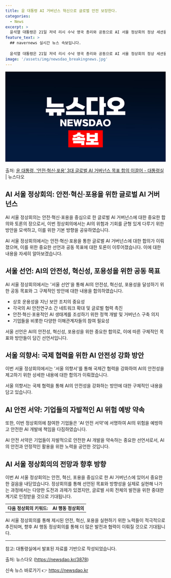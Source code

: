 ```yaml
---
title: 윤 대통령 AI 거버넌스 혁신으로 글로벌 안전 보장한다.
categories:
  - News
excerpt: >
  윤석열 대통령은 21일 저녁 리시 수낙 영국 총리와 공동으로 AI 서울 정상회의 정상 세션을 주재하고 안전혁…
feature_text: >
  ## navernews 실시간 뉴스 속보입니다.

  윤석열 대통령은 21일 저녁 리시 수낙 영국 총리와 공동으로 AI 서울 정상회의 정상 세션을 주재하고 안전혁…
image: '/assets/img/newsdao_breakingnews.jpg'
---
```


![뉴스다오 속보](/assets/img/newsdao_breakingnews.jpg)

<p>출처: <a href="https://newsdao.kr/3878" rel="dofollow">윤 대통령, ‘안전·혁신·포용’ 3대 글로벌 AI 거버넌스 목표 합의 이끌어 - 대통령실</a> | 뉴스다오</p>

<h2 data-ke-size="size26">AI 서울 정상회의: 안전·혁신·포용을 위한 글로벌 AI 거버넌스</h2>
AI 서울 정상회의는 안전·혁신·포용을 중심으로 한 글로벌 AI 거버넌스에 대한 중요한 합의와 토론의 장으로서, 이번 정상회의에서는 AI의 위험과 기회를 균형 있게 다루기 위한 방안을 모색하고, 이를 위한 기본 방향을 공유하였습니다.

<p data-ke-size="size16">AI 서울 정상회의에서는 안전·혁신·포용을 통한 글로벌 AI 거버넌스에 대한 합의가 이뤄졌으며, 이를 위한 중요한 선언과 공동 목표에 대한 토론이 이루어졌습니다. 이에 대한 내용을 자세히 알아보겠습니다.</p>

<h2 data-ke-size="size24">서울 선언: AI의 안전성, 혁신성, 포용성을 위한 공동 목표</h2>
AI 서울 정상회의에서는 '서울 선언'을 통해 AI의 안전성, 혁신성, 포용성을 달성하기 위한 공동 목표와 그 구체적인 방안에 대한 내용을 합의하였습니다.

<ul>
  <li>상호 운용성을 지닌 보안 조치의 중요성</li>
  <li>각국의 AI 안전연구소 간 네트워크 확대 및 글로벌 협력 촉진</li>
  <li>안전·혁신·포용적인 AI 생태계를 조성하기 위한 정책 개발 및 거버넌스 구축 의지</li>
  <li>기업들을 비롯한 다양한 이해관계자들의 참여 필요성</li>
</ul>

<p data-ke-size="size16">서울 선언은 AI의 안전성, 혁신성, 포용성을 위한 중요한 합의로, 이에 따른 구체적인 목표와 방안들이 담긴 선언서입니다.</p>

<h2 data-ke-size="size24">서울 의향서: 국제 협력을 위한 AI 안전성 강화 방안</h2>
이번 서울 정상회의에서는 '서울 의향서'를 통해 국제간 협력을 강화하여 AI의 안전성을 제고하기 위한 상세한 내용에 대한 합의가 이뤄졌습니다.

<p data-ke-size="size16">서울 의향서는 국제 협력을 통해 AI의 안전성을 강화하는 방안에 대한 구체적인 내용을 담고 있습니다.</p>

<h2 data-ke-size="size24">AI 안전 서약: 기업들의 자발적인 AI 위험 예방 약속</h2>
또한, 이번 정상회의에 참여한 기업들은 'AI 안전 서약'에 서명하여 AI의 위험을 예방하고 안전한 AI 개발에 책임을 다짐하였습니다.

<p data-ke-size="size16">AI 안전 서약은 기업들이 자발적으로 안전한 AI 개발을 약속하는 중요한 선언서로서, AI의 안전과 안정적인 활용을 위한 노력을 공언한 것입니다.</p>

<h2 data-ke-size="size24">AI 서울 정상회의의 전망과 향후 방향</h2>
이번 AI 서울 정상회의는 안전, 혁신, 포용을 중심으로 한 AI 거버넌스에 있어서 중요한 한 걸음을 내딛었습니다. 정상회의를 통해 선언된 목표와 방향성을 실제로 실현해 나가는 과정에서는 다양한 도전과 과제가 있겠지만, 글로벌 사회 전체의 발전을 위한 중대한 계기로 인정받을 것으로 기대됩니다.

<table>
  <tr>
    <td style="text-align: center; height: 17px;"><b>다음 정상회의 키워드:</b></td>
    <td style="text-align: center; height: 17px;"><b>AI 행동 정상회의</b></td>
  </tr>
</table>

<p data-ke-size="size16">AI 서울 정상회의를 통해 제시된 안전, 혁신, 포용을 실현하기 위한 노력들이 적극적으로 추진되며, 향후 AI 행동 정상회의를 통해 더 많은 발전과 협력이 이뤄질 것으로 기대됩니다.</p>

<hr>

참고: 대통령실에서 발표된 자료를 기반으로 작성되었습니다.

출처: 뉴스다오 (https://newsdao.kr/3878) 

신속 뉴스 바로가기 👉 <a href="https://newsdao.kr" rel="dofollow">https://newsdao.kr</a>


